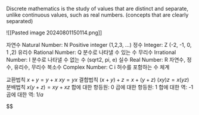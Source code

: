 Discrete mathematics is the study of values that are distinct and separate, unlike continuous values, such as real numbers. (concepts that are clearly separated)

![[Pasted image 20240801150114.png]]

자연수 Natural Number: N
	Positive integer (1,2,3, ...)
정수 Integer: Z
	 (-2, -1, 0, 1 ,2)
유리수 Rational Number: Q
	 분수로 나타낼 수 있는 수
무리수 Irrational Number: I
	분수로 나타낼 수 없는 수 (sqrt2, pi, e)
실수 Real Number: R
	자연수, 정수, 유리수, 무리수
복소수 Complex Number: C
	i 허수를 포함하는 수 체계

교환법칙
	$x+y = y+x$
	$xy = yx$
결합법칙
	$(x+y)+z=x+(y+z)$
	$(xy)z = x(yz)$
분배법칙
	$x(y+z)=xy+xz$
합에 대한 항등원: 0
곱에 대한 항등원: 1
합에 대한 역: -1
곱에 대한 역: $1/a$

$$